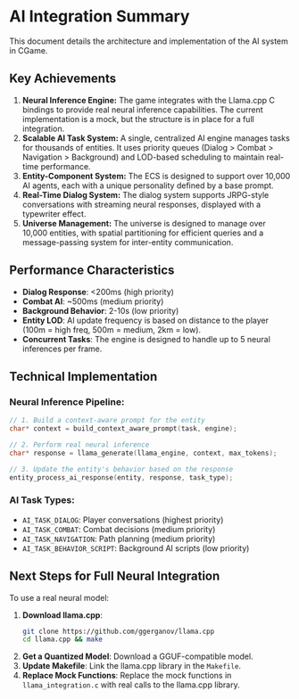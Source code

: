 # AI Integration Summary

This document details the architecture and implementation of the AI system in CGame.

## Key Achievements

1.  **Neural Inference Engine:** The game integrates with the Llama.cpp C bindings to provide real neural inference capabilities. The current implementation is a mock, but the structure is in place for a full integration.
2.  **Scalable AI Task System:** A single, centralized AI engine manages tasks for thousands of entities. It uses priority queues (Dialog > Combat > Navigation > Background) and LOD-based scheduling to maintain real-time performance.
3.  **Entity-Component System:** The ECS is designed to support over 10,000 AI agents, each with a unique personality defined by a base prompt.
4.  **Real-Time Dialog System:** The dialog system supports JRPG-style conversations with streaming neural responses, displayed with a typewriter effect.
5.  **Universe Management:** The universe is designed to manage over 10,000 entities, with spatial partitioning for efficient queries and a message-passing system for inter-entity communication.

## Performance Characteristics

- **Dialog Response**: <200ms (high priority)
- **Combat AI**: ~500ms (medium priority) 
- **Background Behavior**: 2-10s (low priority)
- **Entity LOD**: AI update frequency is based on distance to the player (100m = high freq, 500m = medium, 2km = low).
- **Concurrent Tasks**: The engine is designed to handle up to 5 neural inferences per frame.

## Technical Implementation

### Neural Inference Pipeline:
```c
// 1. Build a context-aware prompt for the entity
char* context = build_context_aware_prompt(task, engine);

// 2. Perform real neural inference
char* response = llama_generate(llama_engine, context, max_tokens);

// 3. Update the entity's behavior based on the response
entity_process_ai_response(entity, response, task_type);
```

### AI Task Types:
- `AI_TASK_DIALOG`: Player conversations (highest priority)
- `AI_TASK_COMBAT`: Combat decisions (medium priority)
- `AI_TASK_NAVIGATION`: Path planning (medium priority)
- `AI_TASK_BEHAVIOR_SCRIPT`: Background AI scripts (low priority)

## Next Steps for Full Neural Integration

To use a real neural model:

1.  **Download llama.cpp**:
    ```bash
    git clone https://github.com/ggerganov/llama.cpp
    cd llama.cpp && make
    ```
2.  **Get a Quantized Model**: Download a GGUF-compatible model.
3.  **Update Makefile**: Link the llama.cpp library in the `Makefile`.
4.  **Replace Mock Functions**: Replace the mock functions in `llama_integration.c` with real calls to the llama.cpp library.
